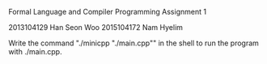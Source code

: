 Formal Language and Compiler Programming Assignment 1

2013104129 Han Seon Woo
2015104172 Nam Hyelim

Write the command "./minicpp "./main.cpp"" in the shell to run the program with ./main.cpp.
